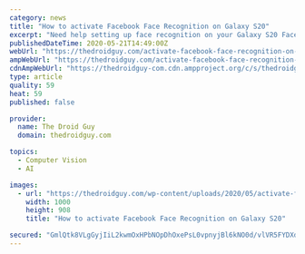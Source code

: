 ```yaml
---
category: news
title: "How to activate Facebook Face Recognition on Galaxy S20"
excerpt: "Need help setting up face recognition on your Galaxy S20 Facebook application? Here’s a step-by-step guide on how to activate Facebook Face Recognition on the Galaxy S20 handset. Logging into your account can be a bit of a challenge,"
publishedDateTime: 2020-05-21T14:49:00Z
webUrl: "https://thedroidguy.com/activate-facebook-face-recognition-on-galaxy-s20-1130819"
ampWebUrl: "https://thedroidguy.com/activate-facebook-face-recognition-on-galaxy-s20-1130819/amp"
cdnAmpWebUrl: "https://thedroidguy-com.cdn.ampproject.org/c/s/thedroidguy.com/activate-facebook-face-recognition-on-galaxy-s20-1130819/amp"
type: article
quality: 59
heat: 59
published: false

provider:
  name: The Droid Guy
  domain: thedroidguy.com

topics:
  - Computer Vision
  - AI

images:
  - url: "https://thedroidguy.com/wp-content/uploads/2020/05/activate-facebook-face-recognition-galaxy-s20-launch-app.jpg"
    width: 1000
    height: 908
    title: "How to activate Facebook Face Recognition on Galaxy S20"

secured: "GmlQtk8VLgGyjIiL2kwmOxHPbNOpDhOxePsL0vpnyjBl6kNO0d/vlVR5FYDXdw0CPMstU4BY+f6+bUHI8L90CJGq1iLU7A3ToEWT7yJQgQeiXRgBrEbgqyZHu+tWoXHHw/NLjpMQiQ+mYGucOQTETNhEwK6wzlBuYDOhgF5HXX5c8A6kUr2F7UKVOQvEi6+K2OheysKs7yXaROLZGpPt7WlytPCguDdoUprEa5nBdtoeep0v+A9V6GmvU4dSua23BGHS/SWfk+zcTobBgypfEuPkR0K1lym6DSJyYeB3A1L4ybZ3FEMNk9ehyDtsb2gh;e0/WGIOtrbbxyxy7BkNGlg=="
---
```



